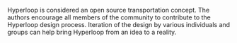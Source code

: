 Hyperloop is considered an open source transportation concept. The authors encourage all members of the community to contribute to the Hyperloop design process. Iteration of the design by various individuals and groups can help bring Hyperloop from an idea to a reality.